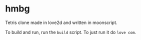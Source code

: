 # hmbg
Tetris clone made in love2d and written in moonscript.

To build and run, run the `build` script.
To just run it do `love com`.